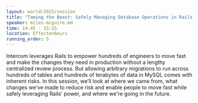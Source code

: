 ```yaml
---
layout: world/2025/session
title: "Taming the Beast: Safely Managing Database Operations in Rails in a Team of 100s"
speaker: miles-mcguire.md
time: 14:45 - 15:15
location: Effectenbeurs
running_order: 5
---
```


Intercom leverages Rails to empower hundreds of engineers to move fast and make the changes they need in production without a lengthy centralized review process. But allowing arbitrary migrations to run across hundreds of tables and hundreds of terabytes of data in MySQL comes with inherent risks. In this session, we’ll look at where we came from, what changes we've made to reduce risk and enable people to move fast while safely leveraging Rails’ power, and where we're going in the future.
